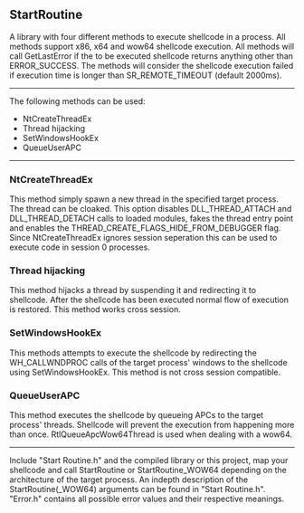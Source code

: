 ## StartRoutine

A library with four different methods to execute shellcode in a process. All methods support x86, x64 and wow64 shellcode execution.
All methods will call GetLastError if the to be executed shellcode returns anything other than ERROR_SUCCESS.
The methods will consider the shellcode execution failed if execution time is longer than SR_REMOTE_TIMEOUT (default 2000ms).

---

The following methods can be used:

- NtCreateThreadEx
- Thread hijacking
- SetWindowsHookEx
- QueueUserAPC

---

### NtCreateThreadEx

This method simply spawn a new thread in the specified target process. 
The thread can be cloaked. This option disables DLL_THREAD_ATTACH and DLL_THREAD_DETACH calls to loaded modules, fakes the thread entry point and enables the THREAD_CREATE_FLAGS_HIDE_FROM_DEBUGGER flag.
Since NtCreateThreadEx ignores session seperation this can be used to execute code in session 0 processes.

### Thread hijacking

This method hijacks a thread by suspending it and redirecting it to shellcode. After the shellcode has been executed normal flow of execution is restored.
This method works cross session.

### SetWindowsHookEx

This methods attempts to execute the shellcode by redirecting the WH_CALLWNDPROC calls of the target process' windows to the shellcode using SetWindowsHookEx.
This method is not cross session compatible.

### QueueUserAPC

This method executes the shellcode by queueing APCs to the target process' threads. Shellcode will prevent the execution from happening more than once.
RtlQueueApcWow64Thread is used when dealing with a wow64.

---

Include "Start Routine.h" and the compiled library or this project, map your shellcode and call StartRoutine or StartRoutine_WOW64 depending on the architecture of the target process.
An indepth description of the StartRoutine(_WOW64) arguments can be found in "Start Routine.h".
"Error.h" contains all possible error values and their respective meanings.
